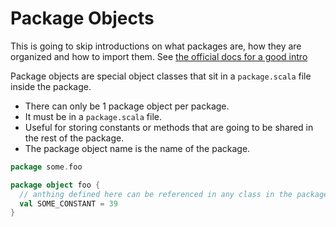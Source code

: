 # Package Objects

This is going to skip introductions on what packages are, how they are organized and how to import them. See [the official docs for a good intro](https://docs.scala-lang.org/tour/packages-and-imports.html)

Package objects are special object classes that sit in a `package.scala` file inside the package.

* There can only be 1 package object per package.
* It must be in a `package.scala` file. 
* Useful for storing constants or methods that are going to be shared in the rest of the package.
* The package object name is the name of the package.

```scala
package some.foo

package object foo {
  // anthing defined here can be referenced in any class in the package without explicit imports.
  val SOME_CONSTANT = 39
}
```

 
